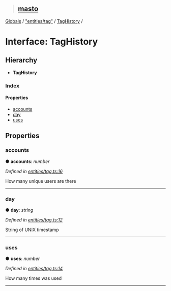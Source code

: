 > ## [masto](../README.md)

[Globals](../globals.md) / ["entities/tag"](../modules/_entities_tag_.md) / [TagHistory](_entities_tag_.taghistory.md) /

# Interface: TagHistory

## Hierarchy

* **TagHistory**

### Index

#### Properties

* [accounts](_entities_tag_.taghistory.md#accounts)
* [day](_entities_tag_.taghistory.md#day)
* [uses](_entities_tag_.taghistory.md#uses)

## Properties

###  accounts

● **accounts**: *number*

*Defined in [entities/tag.ts:16](https://github.com/neet/masto.js/blob/635a2aa/src/entities/tag.ts#L16)*

How many unique users are there

___

###  day

● **day**: *string*

*Defined in [entities/tag.ts:12](https://github.com/neet/masto.js/blob/635a2aa/src/entities/tag.ts#L12)*

String of UNIX timestamp

___

###  uses

● **uses**: *number*

*Defined in [entities/tag.ts:14](https://github.com/neet/masto.js/blob/635a2aa/src/entities/tag.ts#L14)*

How many times was used

___